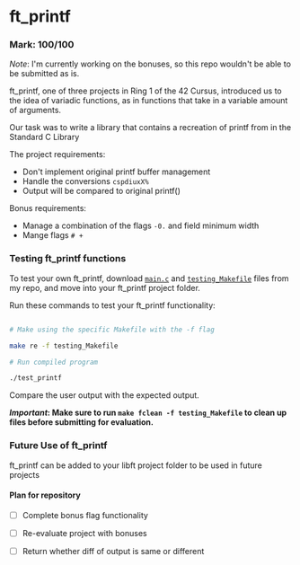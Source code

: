 <h1>ft_printf</h1>

<h3>Mark: 100/100</h3>

<p><i>Note</i>: I'm currently working on the bonuses, so this repo wouldn't be able to be submitted as is.</p>

<p>ft_printf, one of three projects in Ring 1 of the 42 Cursus, introduced us to the idea of variadic functions, as in functions that take in a variable amount of arguments.</p>

<p>Our task was to write a library that contains a recreation of printf from <stdio.h> in the Standard C Library</p>

<p>The project requirements:</p>

- Don't implement original printf buffer management
- Handle the conversions `cspdiuxX%`
- Output will be compared to original printf()

<p>Bonus requirements:</p>

- Manage a combination of the flags `-0.` and field minimum width
- Mange flags `# +`

<h3>Testing ft_printf functions</h3>

To test your own ft_printf, download [`main.c`](./ft_printf/main.c) and [`testing_Makefile`](./ft_printf/testing_Makefile) files from my repo, and move into your ft_printf project folder.

<p>Run these commands to test your ft_printf functionality:</p>

```bash

# Make using the specific Makefile with the -f flag

make re -f testing_Makefile

# Run compiled program

./test_printf
```
<p>Compare the user output with the expected output.</p>

**_Important_: Make sure to run `make fclean -f testing_Makefile` to clean up files before submitting for evaluation.**

<h3>Future Use of ft_printf</h3>

<p>ft_printf can be added to your libft project folder to be used in future projects</p>

<h4>Plan for repository</h4>

- [ ] Complete bonus flag functionality
- [ ] Re-evaluate project with bonuses
- [ ] Return whether diff of output is same or different

